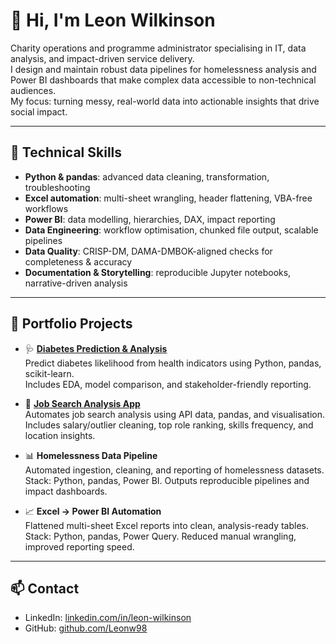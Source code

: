 # 👋 Hi, I'm Leon Wilkinson

Charity operations and programme administrator specialising in IT, data analysis, and impact-driven service delivery.  
I design and maintain robust data pipelines for homelessness analysis and Power BI dashboards that make complex data accessible to non-technical audiences.  
My focus: turning messy, real-world data into actionable insights that drive social impact.

---

## 🧰 Technical Skills
- **Python & pandas**: advanced data cleaning, transformation, troubleshooting  
- **Excel automation**: multi-sheet wrangling, header flattening, VBA-free workflows  
- **Power BI**: data modelling, hierarchies, DAX, impact reporting  
- **Data Engineering**: workflow optimisation, chunked file output, scalable pipelines  
- **Data Quality**: CRISP-DM, DAMA-DMBOK-aligned checks for completeness & accuracy  
- **Documentation & Storytelling**: reproducible Jupyter notebooks, narrative-driven analysis  

---

## 📂 Portfolio Projects
- 🩺 [**Diabetes Prediction & Analysis**](https://github.com/Leonw98/DiabetesRiskAnalysis)  
  Predict diabetes likelihood from health indicators using Python, pandas, scikit-learn.  
  Includes EDA, model comparison, and stakeholder-friendly reporting.  

- 💼 [**Job Search Analysis App**](https://github.com/Leonw98/job_search_app)  
  Automates job search analysis using API data, pandas, and visualisation.  
  Includes salary/outlier cleaning, top role ranking, skills frequency, and location insights.


- 📊 **Homelessness Data Pipeline**  
  Automated ingestion, cleaning, and reporting of homelessness datasets.  
  Stack: Python, pandas, Power BI. Outputs reproducible pipelines and impact dashboards.  

- 📈 **Excel → Power BI Automation**  
  Flattened multi-sheet Excel reports into clean, analysis-ready tables.  
  Stack: Python, pandas, Power Query. Reduced manual wrangling, improved reporting speed.  

---

## 📫 Contact
- LinkedIn: [linkedin.com/in/leon-wilkinson](https://linkedin.com/in/leon-wilkinson)  
- GitHub: [github.com/Leonw98](https://github.com/Leonw98)
